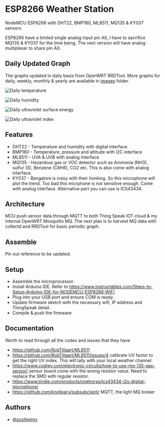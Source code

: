 
# ESP8266 Weather Station

NodeMCU ESP8266 with DHT22, BMP180, ML8511, MQ135 & KY037 sensors

ESP8266 have a limited single analog input pin A0, I have to sacrifice MQ135 & KY037 for the time being. The next version will have analog multiplexer to share pin A0.

## Daily Updated Graph

The graphs updated in daily basis from OpenWRT RRDTool. More graphs for daily, weekly, monthly & yearly are available in [images](https://github.com/zoolhelmy/ESP8266-Weather-Station/tree/main/images) folder.

![Daily temperature](https://github.com/zoolhelmy/ESP8266-Weather-Station/blob/main/images/temperature-day.png?raw=true)

![Daily humidity](https://github.com/zoolhelmy/ESP8266-Weather-Station/blob/main/images/humidity-day.png?raw=true)

![Daily ultraviolet surface energy](https://github.com/zoolhelmy/ESP8266-Weather-Station/blob/main/images/uv-day.png?raw=true)

![Daily ultraviolet index](https://github.com/zoolhelmy/ESP8266-Weather-Station/blob/main/images/duv-day.png?raw=true)

## Features

- DHT22 - Temperature and humidity with digital interface
- BMP180 - Temperature, pressure and altitude with I2C interface
- ML8511 - UVA & UVB with analog interface
- MQ135 - Hazardous gas or VOC detector such as Ammonia (NH3), sulfur (S), Benzene (C6H6), CO2 etc. This is also come with analog interface.
- KY037 - Bangalore is noisy with their honking. So this microphone will plot the trend. Too bad this micrphone is not sensitive enough. Come with analog interface. Alternative part you can use is ICS43434.

## Architecture

MCU push sensor data through MQTT to both Thing Speak IOT cloud & my internal OpenWRT Mosquitto MQ. The next plan is to harvest MQ data with collectd and RRDTool for basic periodic graph.
## Assemble

Pin out reference to be updated.

## Setup

- Assemble the microprocessor.
- Install Arduino IDE. Refer to https://www.instructables.com/Steps-to-Setup-Arduino-IDE-for-NODEMCU-ESP8266-WiF/
- Plug into your USB port and ensure COM is ready.
- Update firmware sketch with the necessary wifi, IP address and ThingSpeak detail.
- Compile & push the firmware

## Documentation

Worth to read through all the codes and issues that they have
- https://github.com/RobTillaart/ML8511
- https://github.com/RobTillaart/ML8511/issues/4 calibrate UV factor to get the right UV index. This will tally with your local weather channel.
- https://www.codrey.com/electronic-circuits/how-to-use-mq-135-gas-sensor/ sensor board come with the wrong resistor value. Need to replace the SMD with regular resistor.
- https://www.tindie.com/products/onehorse/ics43434-i2s-digital-microphone/
- https://github.com/knolleary/pubsubclient/ MQTT, the light MQ broker

## Authors

- [@zoolhelmy](https://www.github.com/zoolhelmy)
